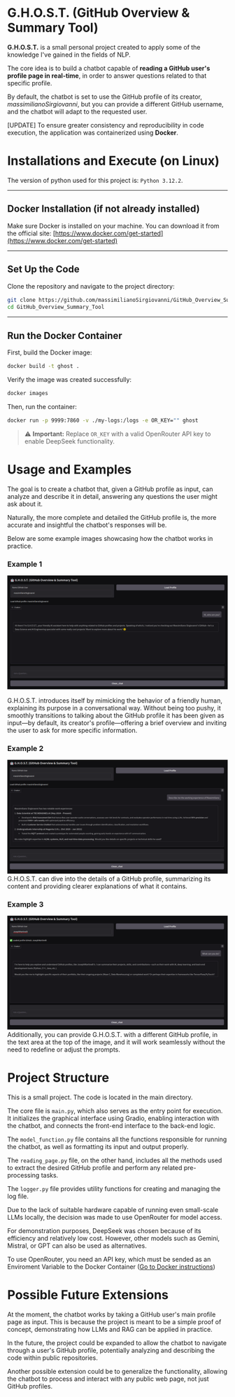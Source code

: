 # G.H.O.S.T. (GitHub Overview & Summary Tool)

**G.H.O.S.T.** is a small personal project created to apply some of the knowledge I've gained in the fields of NLP.

The core idea is to build a chatbot capable of **reading a GitHub user's profile page in real-time**, in order to answer questions related to that specific profile.

By default, the chatbot is set to use the GitHub profile of its creator, _massimilianoSirgiovanni_, but you can provide a different GitHub username, and the chatbot will adapt to the requested user.

[UPDATE] To ensure greater consistency and reproducibility in code execution, the application was containerized using **Docker**.

# Installations and Execute (on Linux)

The version of python used for this project is: ```Python 3.12.2```.

---

## Docker Installation (if not already installed)

Make sure Docker is installed on your machine. You can download it from the official site: [https://www.docker.com/get-started](https://www.docker.com/get-started)

---

## Set Up the Code

Clone the repository and navigate to the project directory:

```bash
git clone https://github.com/massimilianoSirgiovanni/GitHub_Overview_Summary_Tool.git
cd GitHub_Overview_Summary_Tool
```
---

## Run the Docker Container

First, build the Docker image:

```bash
docker build -t ghost .
```
Verify the image was created successfully:

```bash
docker images
```

Then, run the container:

```bash
docker run -p 9999:7860 -v ./my-logs:/logs -e OR_KEY="" ghost
```

> ⚠️ **Important:** Replace `OR_KEY` with a valid OpenRouter API key to enable DeepSeek functionality.



# Usage and Examples

The goal is to create a chatbot that, given a GitHub profile as input, can analyze and describe it in detail, answering any questions the user might ask about it.

Naturally, the more complete and detailed the GitHub profile is, the more accurate and insightful the chatbot's responses will be.

Below are some example images showcasing how the chatbot works in practice.

### Example 1
<img src="./img/chat_screenshot_1.png"></img>

G.H.O.S.T. introduces itself by mimicking the behavior of a friendly human, explaining its purpose in a conversational way.
Without being too pushy, it smoothly transitions to talking about the GitHub profile it has been given as input—by default, its creator's profile—offering a brief overview and inviting the user to ask for more specific information.

### Example 2
<img src="./img/chat_screenshot_2.png"></img>
G.H.O.S.T. can dive into the details of a GitHub profile, summarizing its content and providing clearer explanations of what it contains.

### Example 3
<img src="./img/chat_screenshot_3.png"></img>
Additionally, you can provide G.H.O.S.T. with a different GitHub profile, in the text area at the top of the image, and it will work seamlessly without the need to redefine or adjust the prompts.

# Project Structure

This is a small project. The code is located in the main directory.

The core file is ```main.py```, which also serves as the entry point for execution. It initializes the graphical interface using Gradio, enabling interaction with the chatbot, and connects the front-end interface to the back-end logic.

The ```model_function.py``` file contains all the functions responsible for running the chatbot, as well as formatting its input and output properly.

The ```reading_page.py``` file, on the other hand, includes all the methods used to extract the desired GitHub profile and perform any related pre-processing tasks.

The ```logger.py``` file provides utility functions for creating and managing the log file.

Due to the lack of suitable hardware capable of running even small-scale LLMs locally, the decision was made to use OpenRouter for model access.

For demonstration purposes, DeepSeek was chosen because of its efficiency and relatively low cost.
However, other models such as Gemini, Mistral, or GPT can also be used as alternatives.

To use OpenRouter, you need an API key, which must be sended as an Enviroment Variable to the Docker Container ([Go to Docker instructions](#run-the-docker-container))

# Possible Future Extensions

At the moment, the chatbot works by taking a GitHub user's main profile page as input. This is because the project is meant to be a simple proof of concept, demonstrating how LLMs and RAG can be applied in practice.

In the future, the project could be expanded to allow the chatbot to navigate through a user's GitHub profile, potentially analyzing and describing the code within public repositories.

Another possible extension could be to generalize the functionality, allowing the chatbot to process and interact with any public web page, not just GitHub profiles.
